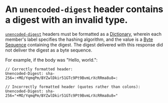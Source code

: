 # An `unencoded-digest` header contains a digest with an invalid type.

[`unencoded-digest`](unencodedDigestHeader) headers must be formatted as a
[Dictionary](sfDictionary), wherein each member's label specifies the hashing
algorithm, and the value is a [Byte Sequence](sfByteSequence) containing the
digest. The digest delivered with this response did not deliver the digest as a
byte sequence.

For example, if the body was "Hello, world.":

```
// Correctly formatted header:
Unencoded-Digest: sha-256=:+MO/YqmqPm/BYZwlDkir51GTc9Pt9BvmLrXcRRma8u8=:

// Incorrectly formatted header (quotes rather than colons):
Unencoded-Digest: sha-256="+MO/YqmqPm/BYZwlDkir51GTc9Pt9BvmLrXcRRma8u8="
```
